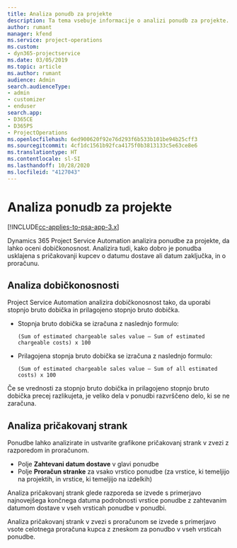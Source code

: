 ```yaml
---
title: Analiza ponudb za projekte
description: Ta tema vsebuje informacije o analizi ponudb za projekte.
author: rumant
manager: kfend
ms.service: project-operations
ms.custom:
- dyn365-projectservice
ms.date: 03/05/2019
ms.topic: article
ms.author: rumant
audience: Admin
search.audienceType:
- admin
- customizer
- enduser
search.app:
- D365CE
- D365PS
- ProjectOperations
ms.openlocfilehash: 6ed900620f92e76d293f6b533b101be94b25cff3
ms.sourcegitcommit: 4cf1dc1561b92fca4175f0b3813133c5e63ce8e6
ms.translationtype: HT
ms.contentlocale: sl-SI
ms.lasthandoff: 10/28/2020
ms.locfileid: "4127043"
---
```

# <a name="analysis-of-project-quotes"></a>Analiza ponudb za projekte

[!INCLUDE[cc-applies-to-psa-app-3.x](../includes/cc-applies-to-psa-app-3x.md)]

Dynamics 365 Project Service Automation analizira ponudbe za projekte, da lahko oceni dobičkonosnost. Analizira tudi, kako dobro je ponudba usklajena s pričakovanji kupcev o datumu dostave ali datum zaključka, in o proračunu.

## <a name="profitability-analysis"></a>Analiza dobičkonosnosti

Project Service Automation analizira dobičkonosnost tako, da uporabi stopnjo bruto dobička in prilagojeno stopnjo bruto dobička.

- Stopnja bruto dobička se izračuna z naslednjo formulo:

  `
    (Sum of estimated chargeable sales value – Sum of estimated chargeable costs) x 100
  `
- Prilagojena stopnja bruto dobička se izračuna z naslednjo formulo:

  `
    (Sum of estimated chargeable sales value – Sum of all estimated costs) x 100
  `

Če se vrednosti za stopnjo bruto dobička in prilagojeno stopnjo bruto dobička precej razlikujeta, je veliko dela v ponudbi razvrščeno delo, ki se ne zaračuna.

## <a name="analysis-of-customer-expectations"></a>Analiza pričakovanj strank

Ponudbe lahko analizirate in ustvarite grafikone pričakovanj strank v zvezi z razporedom in proračunom.

- Polje **Zahtevani datum dostave** v glavi ponudbe
- Polje **Proračun stranke** za vsako vrstico ponudbe (za vrstice, ki temeljijo na projektih, in vrstice, ki temeljijo na izdelkih)

Analiza pričakovanj strank glede razporeda se izvede s primerjavo najnovejšega končnega datuma podrobnosti vrstice ponudbe z zahtevanim datumom dostave v vseh vrsticah ponudbe v ponudbi.

Analiza pričakovanj strank v zvezi s proračunom se izvede s primerjavo vsote celotnega proračuna kupca z zneskom za ponudbo v vseh vrsticah ponudbe.
